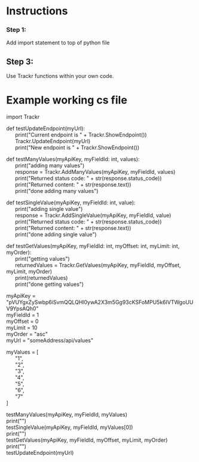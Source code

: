 # Instructions
### Step 1:
Add import statement to top of python file
## Step 3:
Use Trackr functions within your own code. 



# Example working cs file
import Trackr

def testUpdateEndpoint(myUrl):<br>
    &nbsp;&nbsp;&nbsp;&nbsp;&nbsp;&nbsp;print("Current endpoint is " + Trackr.ShowEndpoint())<br>
    &nbsp;&nbsp;&nbsp;&nbsp;&nbsp;&nbsp;Trackr.UpdateEndpoint(myUrl)<br>
    &nbsp;&nbsp;&nbsp;&nbsp;&nbsp;&nbsp;print("New endpoint is " + Trackr.ShowEndpoint())<br>

def testManyValues(myApiKey, myFieldId: int, values):<br>
    &nbsp;&nbsp;&nbsp;&nbsp;&nbsp;&nbsp;print("adding many values")<br>
    &nbsp;&nbsp;&nbsp;&nbsp;&nbsp;&nbsp;response = Trackr.AddManyValues(myApiKey, myFieldId, values)<br>
    &nbsp;&nbsp;&nbsp;&nbsp;&nbsp;&nbsp;print("Returned status code: " + str(response.status_code))<br>
    &nbsp;&nbsp;&nbsp;&nbsp;&nbsp;&nbsp;print("Returned content: " + str(response.text))<br>
    &nbsp;&nbsp;&nbsp;&nbsp;&nbsp;&nbsp;print("done adding many values")<br>

def testSingleValue(myApiKey, myFieldId: int, value):<br>
    &nbsp;&nbsp;&nbsp;&nbsp;&nbsp;&nbsp;print("adding single value")<br>
    &nbsp;&nbsp;&nbsp;&nbsp;&nbsp;&nbsp;response = Trackr.AddSingleValue(myApiKey, myFieldId, value)<br>
    &nbsp;&nbsp;&nbsp;&nbsp;&nbsp;&nbsp;print("Returned status code: " + str(response.status_code))<br>
    &nbsp;&nbsp;&nbsp;&nbsp;&nbsp;&nbsp;print("Returned content: " + str(response.text))<br>
    &nbsp;&nbsp;&nbsp;&nbsp;&nbsp;&nbsp;print("done adding single value")<br>

def testGetValues(myApiKey, myFieldId: int, myOffset: int, myLimit: int, myOrder):<br>
    &nbsp;&nbsp;&nbsp;&nbsp;&nbsp;&nbsp;print("getting values")<br>
    &nbsp;&nbsp;&nbsp;&nbsp;&nbsp;&nbsp;returnedValues = Trackr.GetValues(myApiKey, myFieldId, myOffset, myLimit, myOrder)<br>
    &nbsp;&nbsp;&nbsp;&nbsp;&nbsp;&nbsp;print(returnedValues)<br>
    &nbsp;&nbsp;&nbsp;&nbsp;&nbsp;&nbsp;print("done getting values")<br>

myApiKey = "pVUYgxZySwbp6iSvmQQLQHl0ywA2X3m5Gg93cKSFoMPU5k6IVTWgoUUV9YpsAQh0"<br>
myFieldId = 1<br>
myOffset = 0<br>
myLimit = 10<br>
myOrder = "asc"<br>
myUrl = "someAddress/api/values"<br>

myValues = [<br>
    &nbsp;&nbsp;&nbsp;&nbsp;&nbsp;&nbsp;"1",<br>
    &nbsp;&nbsp;&nbsp;&nbsp;&nbsp;&nbsp;"2",<br>
    &nbsp;&nbsp;&nbsp;&nbsp;&nbsp;&nbsp;"3",<br>
    &nbsp;&nbsp;&nbsp;&nbsp;&nbsp;&nbsp;"4",<br>
    &nbsp;&nbsp;&nbsp;&nbsp;&nbsp;&nbsp;"5",<br>
    &nbsp;&nbsp;&nbsp;&nbsp;&nbsp;&nbsp;"6",<br>
    &nbsp;&nbsp;&nbsp;&nbsp;&nbsp;&nbsp;"7"<br>
]<br>

testManyValues(myApiKey, myFieldId, myValues)<br>
print("")<br>
testSingleValue(myApiKey, myFieldId, myValues[0])<br>
print("")<br>
testGetValues(myApiKey, myFieldId, myOffset, myLimit, myOrder)<br>
print("")<br>
testUpdateEndpoint(myUrl)<br>